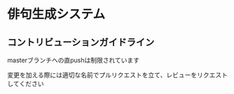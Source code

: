 # 俳句生成システム

## コントリビューションガイドライン

masterブランチへの直pushは制限されています

変更を加える際には適切な名前でプルリクエストを立て、レビューをリクエストしてください

